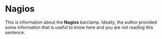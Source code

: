 # Nagios

This is information about the **Nagios** barclamp. Ideally, the author provided some information that is 
useful to know here and you are not reading this sentence.
